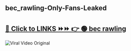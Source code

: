 
 ## bec_rawling-Only-Fans-Leaked

# <h2><a href="https://clipsfans.com/bec_rawling&ref=git">🔗 Click to LINKS ⏩⏩ 👉 🟢 bec rawling </a></h2>

<a href="https://clipsfans.com/bec_rawling&ref=git" rel="nofollow" data-target="animated-image.originalLink"><img src="https://i.ibb.co.com/xMMVF88/686577567.gif" alt="Viral Video Original" style="max-width: 100%; display: inline-block;" data-target="animated-image.originalImage"></a>

